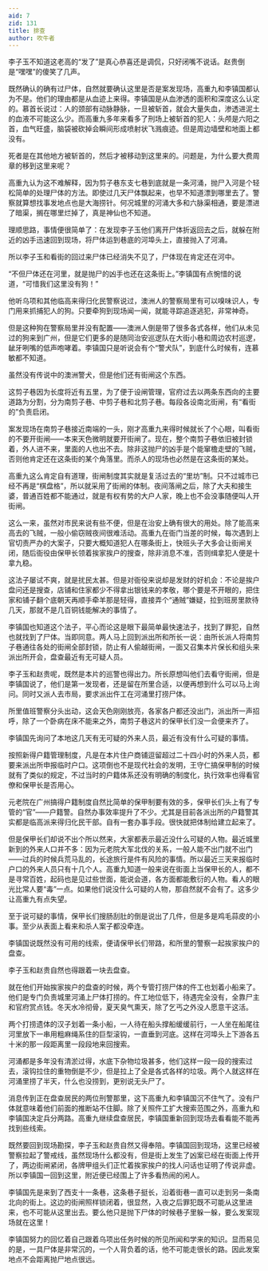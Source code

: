 ```yaml
---
aid: 7
zid: 131
title: 排查
author: 吹牛者
---
```


李子玉不知道这老高的“发了”是真心恭喜还是调侃，只好闭嘴不说话。赵贵倒是“嘿嘿”的傻笑了几声。

既然确认的确有过尸体，自然就要确认这里是否是案发现场，高重九和李镇国都认为不是。他们的理由都是从血迹上来得。李镇国是从血渗透的面积和深度这么认定的。慕首长说过：人的颈部有动脉静脉，一旦被斩首，就会大量失血，渗透进泥土的血液不可能这么少。而高重九多年来看多了刑场上被斩首的犯人：头颅是六阳之首，血气旺盛，脑袋被砍掉会瞬间形成喷射状飞溅痕迹。但是周边墙壁和地面上都没有。

死者是在其他地方被斩首的，然后才被移动到这里来的。问题是，为什么要大费周章的移到这里来呢？

高重九认为这不难解释，因为剪子巷东支七巷到底就是一条河涌，抛尸入河是个轻松简单的处理尸体的方法。即使过几天尸体飘起来，也早不知道漂到哪里去了。警察就算想找事发地点也是大海捞针。何况城里的河涌大多和六脉渠相通，要是漂进了暗渠，搁在哪里烂掉了，真是神仙也不知道。

理顺思路，事情便很简单了：在发现李子玉他们离开尸体折返回去之后，就躲在附近的凶手迅速回到现场，将尸体运到巷底的河埠头上，直接抛入了河涌。

所以李子玉和看街的回过来尸体已经消失不见了，尸体现在肯定还在河中。

“不但尸体还在河里，就是抛尸的凶手也还在这条街上。”李镇国有点惋惜的说道，“可惜我们这里没有狗！”

他听乌项和其他临高来得归化民警察说过，澳洲人的警察局里有可以嗅味识人，专门用来抓捕犯人的狗。只要牵狗到现场闻一闻，就能寻踪追逐逃犯，非常神奇。

但是这种狗在警察局里并没有配置――澳洲人倒是带了很多各式各样，他们从未见过的狗来到广州，但是它们更多的是随同治安巡逻队在大街小巷和周边农村巡逻，龇牙咧嘴的低声咆哮着。李镇国只是听说会有个“警犬队”，到底什么时候有，连慕敏都不知道。

虽然没有传说中的澳洲警犬，但是他们还有街闸这个东西。

这剪子巷因为长度将近有五里，为了便于设闸管理，官府过去以两条东西向的主要道路为分割，分为南剪子巷、中剪子巷和北剪子巷。每段各设南北街闸，有“看街的”负责启闭。

案发现场在南剪子巷接近南端的一头，刚才高重九来得时候就长了个心眼，叫看街的不要开街闸――本来天色微明就要开街闸了。现在，整个南剪子巷依旧被封锁着，外人进不来，里面的人也出不去。除非这抛尸的凶手是个能窜檐走壁的飞贼，否则他肯定还在这条街的某个角落里。而杀人的现场也必然是在这条街的某处。

高重九这么肯定自有道理，街闸制度其实就是复活过去的“里坊”制。只不过城市已经不再是“棋盘格”，所以就采用了街闸的体制。夜间落闸之后，除了大夫和接生婆，普通百姓都不能通过，就是有权有势的大户人家，晚上也不会没事随便叫人开街闸。

这么一来，虽然对市民来说有些不便，但是在治安上确有很大的用处。除了能高来高去的飞贼，一般小偷窃贼夜间很难活动。高重九在衙门当差的时候，每次遇到上官切责严办的大案子，只要大概知道犯人在哪条街上，快班头子大多会让街闸关闭，随后衙役由保甲长领着挨家挨户的搜查，除非消息不准，否则缉拿犯人便是十拿九稳。

这法子屡试不爽，就是扰民太甚。但是对衙役来说却是发财的好机会：不论是挨户盘问还是搜查，店铺和住家都少不得拿出银钱来的孝敬，哪个要是不开眼的，把住家和铺子翻个底朝天再顺手牵羊那是轻得，直接弄个“通贼”嫌疑，拉到班房里款待几天，那就不是几百铜钱能解决的事情了。

李镇国也知道这个法子，平心而论这是眼下最简单最快速法子，找到了罪犯，自然也就找到了尸体。当即同意。两人马上回到派出所和所长一说：由所长派人将南剪子巷通往各处的街闸全部封锁，防止有人偷越街闸，一面又召集本片保长和组头来派出所开会，盘查最近有无可疑人员。

李子玉和赵贵呢，既然是本片的巡警也得出力。所长原想叫他们去看守街闸，但是李镇国说了，他们是第一发现者，还是留在所里合适，以便再想到什么可以马上询问。同时又派人去市局，要求派出仵工在河涌里打捞尸体。

所里值班警察分头出动，这会天色刚刚放亮，各家各户都还没出门，派出所一声招呼，除了一个卧病在床不能来之外，南剪子巷这片的保甲长们没一会便来齐了。

李镇国先询问了本地这几天有无可疑的外来人员，最近有没有什么可疑的事情。

按照新得户籍管理制度，凡是在本片住户商铺逗留超过二十四小时的外来人员，都要来派出所申报临时户口。这项倒也不是现代社会的发明，王守仁搞保甲制的时候就有了类似的规定，不过当时的户籍体系还没有明确的制度化，执行效率也得看官僚和保甲长是否用心。

元老院在广州搞得户籍制度自然比简单的保甲制要有效的多，保甲长们头上有了专管的“官”――户籍警。自然办事效率提升了不少。尤其是目前各派出所的户籍警其实都是临高派来得归化民干部。自有一套办事手段。很快就把体制给建立起来了。

但是保甲长们却说不出个所以然来，大家都表示最近没什么可疑的人物。最近城里新到的外来人口并不多：因为元老院大军北伐的关系，一般人能不出门就不出门――过兵的时候兵荒马乱的，长途旅行是件有风险的事情。所以最近三天来报临时户口的外来人员只有十几个人。高重九知道一般来说在街面上当保甲长的人，都不是寻常百姓，起码也是见过些世面，能说会道，各方面都能敷衍的人物。看人的眼光比常人要“毒”一点。如果他们说没什么可疑的人物，那自然就不会有了。这多少让高重九有点失望。

至于说可疑的事情，保甲长们搜肠刮肚的倒是说出了几件，但是多是鸡毛蒜皮的小事。至少从表面上看来和杀人案子都没牵连。

李镇国说既然没有可用的线索，便请保甲长们带路，和所里的警察一起挨家挨户的盘查。

李子玉和赵贵自然也得跟着一块去盘查。

就在他们开始挨家挨户的盘查的时候，两个专管打捞尸体的仵工也划着小船来了。他们是专门负责城里河涌上尸体打捞的。仵工地位低下，待遇完全没有，全靠尸主和官府赏点钱。冬天水冷彻骨，夏天臭气熏天，除了乞丐之外没人愿意干这活。

两个打捞遗体的汉子划着一条小船，一人待在船头撑船缓缓前行，一人坐在船尾往河里放下一串用粗麻绳系住的巨型滚钩，一直垂到河底。这样在河埠头上下游各五十米的那一段距离里一段段地来回搜索。

河涌都是多年没有清淤过得，水底下杂物垃圾甚多，他们这样一段一段的搜索过去，滚钩拉住的重物倒是不少，但是拉上了全是各式各样的垃圾。两个人就这样在河涌里捞了半天，什么也没捞到，更别说无头尸了。

消息传到正在盘查居民的两位刑警那里，这下高重九和李镇国沉不住气了。没有尸体就意味着他们前面的推断站不住脚。除了关照仵工扩大搜索范围之外，高重九和李镇国决定兵分两路。高重九继续盘查居民，李镇国重新回到现场去看看能不能再找到些线索。

既然要回到现场勘探，李子玉和赵贵自然又得奉陪。李镇国回到现场，这里已经被警察拉起了警戒线，虽然现场什么都没有，但是街上发生了凶案已经在街面上传开了，两边街闸紧闭，各牌甲组头们正忙着挨家挨户的找人问话也证明了传说非虚。所以李镇国一回到这里，附近便已经围上了许多看热闹的闲人。

李镇国先是来到了西支十一条巷，这条巷子挺长，沿着街巷一直可以走到另一条南北向的街上。这边的街闸照样锁闭着，很显然，入夜之后罪犯既不可能从这里进来，也不可能从这里出去。要么他只是抛下尸体的时候巷子里躲一躲，要么发案现场就在这里！

李镇国努力的回忆着自己跟着乌项出任务时候的所见所闻和学来的知识。显而易见的是，一具尸体是非常沉的，一个人背负着的话，他不可能走很长的路。因此发案地点不会距离抛尸地点很远。
